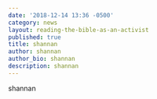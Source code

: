 ```yaml
---
date: '2018-12-14 13:36 -0500'
category: news
layout: reading-the-bible-as-an-activist
published: true
title: shannan
author: shannan
author_bio: shannan
description: shannan
---
```

shannan
